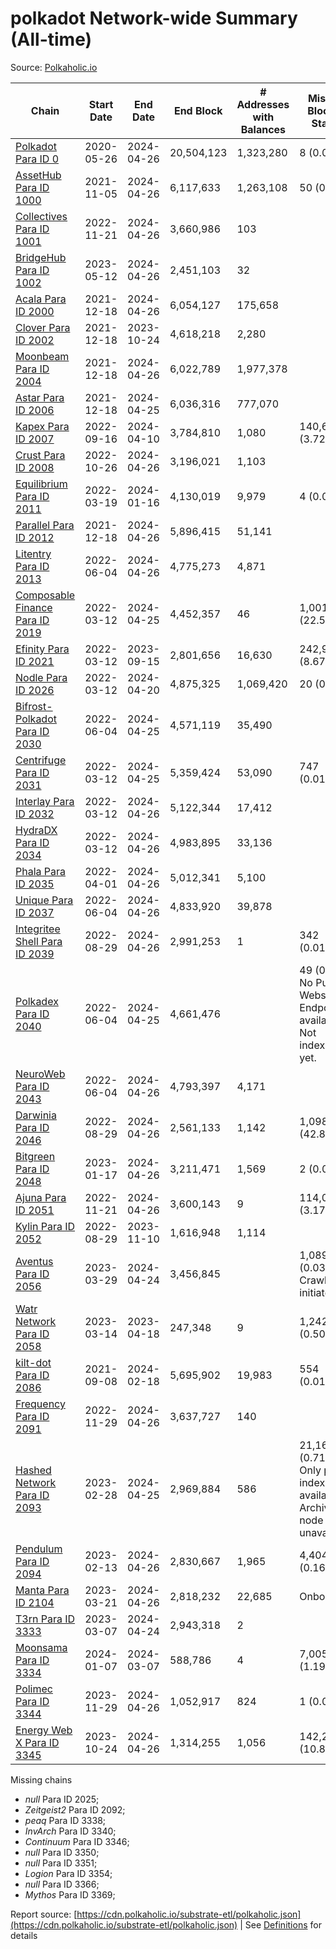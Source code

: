 # polkadot Network-wide Summary (All-time)

Source: [Polkaholic.io](https://polkaholic.io)


| Chain            | Start Date | End Date | End Block | # Addresses with Balances | Missing Blocks / Status |
| ---------------- | ---------- | ---------| --------- | ------------------------- | ----------------------- |
| [Polkadot Para ID 0](/polkadot/0-polkadot) | 2020-05-26 | 2024-04-26 | 20,504,123 |  1,323,280 | 8 (0.00%)  |
| [AssetHub Para ID 1000](/polkadot/1000-assethub) | 2021-11-05 | 2024-04-26 | 6,117,633 |  1,263,108 | 50 (0.00%)  |
| [Collectives Para ID 1001](/polkadot/1001-collectives) | 2022-11-21 | 2024-04-26 | 3,660,986 |  103 |    |
| [BridgeHub Para ID 1002](/polkadot/1002-bridgehub) | 2023-05-12 | 2024-04-26 | 2,451,103 |  32 |    |
| [Acala Para ID 2000](/polkadot/2000-acala) | 2021-12-18 | 2024-04-26 | 6,054,127 |  175,658 |    |
| [Clover Para ID 2002](/polkadot/2002-clover) | 2021-12-18 | 2023-10-24 | 4,618,218 |  2,280 |    |
| [Moonbeam Para ID 2004](/polkadot/2004-moonbeam) | 2021-12-18 | 2024-04-26 | 6,022,789 |  1,977,378 |    |
| [Astar Para ID 2006](/polkadot/2006-astar) | 2021-12-18 | 2024-04-25 | 6,036,316 |  777,070 |    |
| [Kapex Para ID 2007](/polkadot/2007-kapex) | 2022-09-16 | 2024-04-10 | 3,784,810 |  1,080 | 140,668 (3.72%)  |
| [Crust Para ID 2008](/polkadot/2008-crust) | 2022-10-26 | 2024-04-26 | 3,196,021 |  1,103 |    |
| [Equilibrium Para ID 2011](/polkadot/2011-equilibrium) | 2022-03-19 | 2024-01-16 | 4,130,019 |  9,979 | 4 (0.00%)  |
| [Parallel Para ID 2012](/polkadot/2012-parallel) | 2021-12-18 | 2024-04-26 | 5,896,415 |  51,141 |    |
| [Litentry Para ID 2013](/polkadot/2013-litentry) | 2022-06-04 | 2024-04-26 | 4,775,273 |  4,871 |    |
| [Composable Finance Para ID 2019](/polkadot/2019-composable) | 2022-03-12 | 2024-04-25 | 4,452,357 |  46 | 1,001,940 (22.50%)  |
| [Efinity Para ID 2021](/polkadot/2021-efinity) | 2022-03-12 | 2023-09-15 | 2,801,656 |  16,630 | 242,949 (8.67%)  |
| [Nodle Para ID 2026](/polkadot/2026-nodle) | 2022-03-12 | 2024-04-20 | 4,875,325 |  1,069,420 | 20 (0.00%)  |
| [Bifrost-Polkadot Para ID 2030](/polkadot/2030-bifrost) | 2022-06-04 | 2024-04-25 | 4,571,119 |  35,490 |    |
| [Centrifuge Para ID 2031](/polkadot/2031-centrifuge) | 2022-03-12 | 2024-04-25 | 5,359,424 |  53,090 | 747 (0.01%)  |
| [Interlay Para ID 2032](/polkadot/2032-interlay) | 2022-03-12 | 2024-04-26 | 5,122,344 |  17,412 |    |
| [HydraDX Para ID 2034](/polkadot/2034-hydradx) | 2022-03-12 | 2024-04-26 | 4,983,895 |  33,136 |    |
| [Phala Para ID 2035](/polkadot/2035-phala) | 2022-04-01 | 2024-04-26 | 5,012,341 |  5,100 |    |
| [Unique Para ID 2037](/polkadot/2037-unique) | 2022-06-04 | 2024-04-26 | 4,833,920 |  39,878 |    |
| [Integritee Shell Para ID 2039](/polkadot/2039-integritee) | 2022-08-29 | 2024-04-26 | 2,991,253 |  1 | 342 (0.01%)  |
| [Polkadex Para ID 2040](/polkadot/2040-polkadex) | 2022-06-04 | 2024-04-25 | 4,661,476 |   | 49 (0.00%) No Public Websocket Endpoint available: Not indexing yet. |
| [NeuroWeb Para ID 2043](/polkadot/2043-neuroweb) | 2022-06-04 | 2024-04-26 | 4,793,397 |  4,171 |    |
| [Darwinia Para ID 2046](/polkadot/2046-darwinia) | 2022-08-29 | 2024-04-26 | 2,561,133 |  1,142 | 1,098,047 (42.87%)  |
| [Bitgreen Para ID 2048](/polkadot/2048-bitgreen) | 2023-01-17 | 2024-04-26 | 3,211,471 |  1,569 | 2 (0.00%)  |
| [Ajuna Para ID 2051](/polkadot/2051-ajuna) | 2022-11-21 | 2024-04-26 | 3,600,143 |  9 | 114,050 (3.17%)  |
| [Kylin Para ID 2052](/polkadot/2052-kylin) | 2022-08-29 | 2023-11-10 | 1,616,948 |  1,114 |    |
| [Aventus Para ID 2056](/polkadot/2056-aventus) | 2023-03-29 | 2024-04-24 | 3,456,845 |   | 1,089 (0.03%) Crawling initiated |
| [Watr Network Para ID 2058](/polkadot/2058-watr) | 2023-03-14 | 2023-04-18 | 247,348 |  9 | 1,242 (0.50%)  |
| [kilt-dot Para ID 2086](/polkadot/2086-kilt) | 2021-09-08 | 2024-02-18 | 5,695,902 |  19,983 | 554 (0.01%)  |
| [Frequency Para ID 2091](/polkadot/2091-frequency) | 2022-11-29 | 2024-04-26 | 3,637,727 |  140 |    |
| [Hashed Network Para ID 2093](/polkadot/2093-hashed) | 2023-02-28 | 2024-04-25 | 2,969,884 |  586 | 21,163 (0.71%) Only partial index available: Archive node unavailable |
| [Pendulum Para ID 2094](/polkadot/2094-pendulum) | 2023-02-13 | 2024-04-26 | 2,830,667 |  1,965 | 4,404 (0.16%)  |
| [Manta Para ID 2104](/polkadot/2104-manta) | 2023-03-21 | 2024-04-26 | 2,818,232 |  22,685 |   Onboarding |
| [T3rn Para ID 3333](/polkadot/3333-t3rn) | 2023-03-07 | 2024-04-24 | 2,943,318 |  2 |    |
| [Moonsama Para ID 3334](/polkadot/3334-moonsama) | 2024-01-07 | 2024-03-07 | 588,786 |  4 | 7,005 (1.19%)  |
| [Polimec Para ID 3344](/polkadot/3344-polimec) | 2023-11-29 | 2024-04-26 | 1,052,917 |  824 | 1 (0.00%)  |
| [Energy Web X Para ID 3345](/polkadot/3345-energywebx) | 2023-10-24 | 2024-04-26 | 1,314,255 |  1,056 | 142,272 (10.83%)  |

Missing chains


* *null* Para ID 2025; 
* *Zeitgeist2* Para ID 2092; 
* *peaq* Para ID 3338; 
* *InvArch* Para ID 3340; 
* *Continuum* Para ID 3346; 
* *null* Para ID 3350; 
* *null* Para ID 3351; 
* *Logion* Para ID 3354; 
* *null* Para ID 3366; 
* *Mythos* Para ID 3369; 

Report source: [https://cdn.polkaholic.io/substrate-etl/polkaholic.json](https://cdn.polkaholic.io/substrate-etl/polkaholic.json) | See [Definitions](/DEFINITIONS.md) for details
